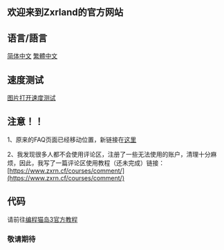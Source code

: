 ## 欢迎来到Zxrland的官方网站
## 语言/語言
[简体中文](https://www.zxrn.cf/) [繁體中文](https://www.zxrn.cf/zh-hant)
## 速度测试
[图片打开速度测试](https://www.zxrn.cf/test/image-test)
## 注意！！
1、原来的FAQ页面已经移动位置，新链接在[这里](https://www.zxrn.cf/faq)

2、我发现很多人都不会使用评论区，注册了一些无法使用的账户，清理十分麻烦，因此，我写了一篇评论区使用教程（还未完成）链接：[https://www.zxrn.cf/courses/comment/](https://www.zxrn.cf/courses/comment/)
## 代码
请前往[编程猫岛3官方教程](https://docs.box3.codemao.cn)

### 敬请期待
